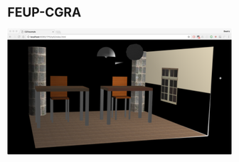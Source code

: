 # FEUP-CGRA

<img src="https://github.com/beatrizHenriquesMartins/FEUP-CGRA/blob/master/TP5/Resolução%20Problemas%20Propostos/CGFImage‐tp5‐T3G13‐extra.png">
